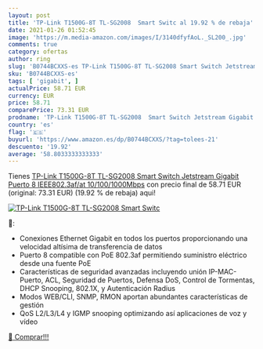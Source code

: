 ```yaml
---
layout: post
title: 'TP-Link T1500G-8T TL-SG2008  Smart Switc al 19.92 % de rebaja'
date: 2021-01-26 01:52:45
image: 'https://m.media-amazon.com/images/I/3140dfyfAoL._SL200_.jpg'
comments: true
category: ofertas
author: ring
slug: 'B0744BCXXS-es TP-Link T1500G-8T TL-SG2008 Smart Switch Jetstream Gigabit...'
sku: 'B0744BCXXS-es'
tags: [ 'gigabit', ]
actualPrice: 58.71 EUR
currency: EUR
price: 58.71
comparePrice: 73.31 EUR
prodname: 'TP-Link T1500G-8T TL-SG2008  Smart Switch Jetstream Gigabit  Puerto 8 IEEE802.3af/at 10/100/1000Mbps'
country: 'es'
flag: '🇪🇸'
buyurl: 'https://www.amazon.es/dp/B0744BCXXS/?tag=tolees-21'
descuento: '19.92'
average: '58.8033333333333'
---
```


Tienes [TP-Link T1500G-8T TL-SG2008  Smart Switch Jetstream Gigabit  Puerto 8 IEEE802.3af/at 10/100/1000Mbps](https://www.amazon.es/dp/B0744BCXXS/?tag=tolees-21) con precio final de  58.71 EUR (original: 73.31 EUR) (19.92 %  de rebaja) aqui!

[![TP-Link T1500G-8T TL-SG2008  Smart Switc](https://m.media-amazon.com/images/I/3140dfyfAoL._SL200_.jpg)](https://www.amazon.es/dp/B0744BCXXS/?tag=tolees-21)

🔎:

- Conexiones Ethernet Gigabit en todos los puertos proporcionando una velocidad altísima de transferencia de datos
- Puerto 8 compatible con PoE 802.3af permitiendo suministro eléctrico desde una fuente PoE
- Características de seguridad avanzadas incluyendo unión IP-MAC-Puerto, ACL, Seguridad de Puertos, Defensa DoS, Control de Tormentas, DHCP Snooping, 802.1X, y Autenticación Radius
- Modos WEB/CLI, SNMP, RMON aportan abundantes características de gestión
- QoS L2/L3/L4 y IGMP snooping optimizando así aplicaciones de voz y vídeo

[🛒 Comprar!!!](https://www.amazon.es/dp/B0744BCXXS/?tag=tolees-21)
